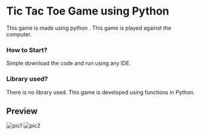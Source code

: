 # Tic Tac Toe Game using Python
This game is made using python . This game is played against the computer.


###  How to Start?  

Simple download the code and run using any IDE.

### Library used?

There is no library used. This game is developed using functions in Python.

## Preview

![pic1](https://user-images.githubusercontent.com/92665993/183259667-04a6b63f-30d0-4f84-bb32-455031f3e41b.png)
![pic2](https://user-images.githubusercontent.com/92665993/183259668-96643327-d5f1-4df9-8d3f-4597125af5be.png)


